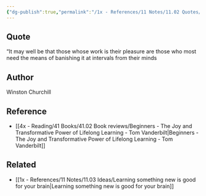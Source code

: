 ```yaml
---
{"dg-publish":true,"permalink":"/1x - References/11 Notes/11.02 Quotes/Those whose work is their pleasure need a break - Winston Churchill/","title":"Those whose work is their pleasure need a break - Winston Churchill","noteIcon":"","created":"2023-02-11T15:09:21.000+03:00","updated":"2024-02-14T20:18:37.176+03:00"}
---
```



## Quote
“It may well be that those whose work is their pleasure are those who most need the means of banishing it at intervals from their minds

## Author
Winston Churchill

## Reference
- [[4x - Reading/41 Books/41.02 Book reviews/Beginners - The Joy and Transformative Power of Lifelong Learning - Tom Vanderbilt\|Beginners - The Joy and Transformative Power of Lifelong Learning - Tom Vanderbilt]]

## Related
- [[1x - References/11 Notes/11.03 Ideas/Learning something new is good for your brain\|Learning something new is good for your brain]]